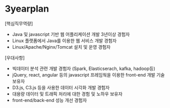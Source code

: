 # 3yearplan

[핵심직무역량]
  - Java 및 javascript 기반 웹 어플리케이션 개발 3년이상 경험자
  - Linux 플랫폼에서 Java를 이용한 웹 서비스 개발 경험자
  - Linux/Apache/Nginx/Tomcat 설치 및 운영 경험자

 [우대사항]
- 빅데이터 분석 관련 개발 경험자 (Spark, Elasticserach, kafka, hadoop등)
- jQuery, react, angular 등의 javascript 프레임웍을 이용한 front-end 개발 기술 보유자
- D3.js, C3.js 등을 사용한 데이터 시각화 개발 경험자
- 대용량 데이터 및 트래픽 처리에 대한 경험 및 노하우 보유자
- front-end/back-end 성능 개선 경험자
